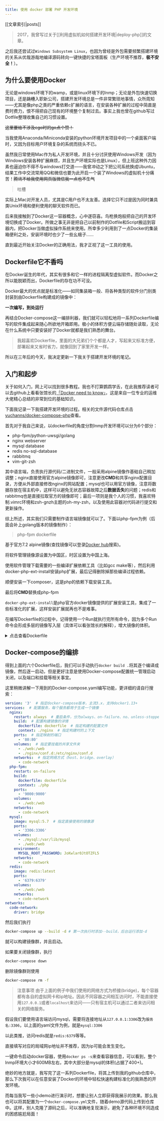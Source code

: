 ```yaml
---
title: 使用 docker 部署 PHP 开发环境
---
```

[[文章索引|posts]]

> 2017，我曾写过关于[[利用虚拟机如何搭建开发环境|deploy-php]]的文章。

之后我还尝试过`Windows Subsystem Linux`，也因为曾经是外包需要频繁搭建环境的关系从优哉游哉地编译源码转向一键快捷的宝塔面板（生产环境不推荐，**极不安全！**）。

## 为什么要使用Docker

无论是windows环境下的wamp，或是linux环境下的lnmp；无论是外包快速切换项目，还是~~跳槽~~入职新公司，搭建开发环境总是一件非常繁琐地事情，众所周知——尤其是像php之类的严重依赖c扩展的语言，在安装各种扩展的过程中简直是费时费力，恨不得把自己现有的环境整个复制过去。事实上我也曾在github写过Dotfile整理收集自己的习惯设置。

~~这里要给不涉及cgo时的go点个赞！~~

当我使用Anaconda/Miniconda安装的python环境开发项目中的一个桌面客户端时，又因为目标用户环境复杂的系统而挠头不已。

虽然我日常使用Mac作为私人开发环境，并且十分讨厌使用Windows开发（因为Windows安装各种扩展麻烦，并且生产环境实际也是Linux），但上班这种外力因素也逼迫你不得不与windows打交道——我曾冲动之下把公司系统换成Ubuntu，结果工作中交流常用QQ和微信也要为此开启一个装了Windows的虚拟机十分痛苦！~~腾讯不给我使用网页版微信我一点也不生气~~

> 吐槽

实际上Mac对开发人员，尤其是C用户也不太友善。选择它只不过是因为同时兼具类Unix环境和便利使用的聊天软件而已。

后来我接触到了Docker这一容器概念，心中遂窃喜。鸟枪换炮般把自己的开发环境切换成了Docker。所做之事无非是把自己以前制作的Dotfile和Script搬运到容器内，把Docker当做虚拟操作系统来使用。所幸多少利用到了一点Docker的集装箱便利之处，安装环境时也少了一些幺蛾子……

直到最近开始关注Docker的正确用法，我才正视了这一工具的使用。

## Dockerfile它不香吗

在Docker诞生的年代，其实有很多和它一样的进程隔离型虚拟软件。而Docker之所以能脱颖而出，Dockerfile的存在功不可没。

Docker最大的优点就是标准化——如同集装箱一般、将各种类型的软件分门别类封装到由Dockerfile构建成的镜像中：

**一次编写，到处运行**

再结合Docker-compose这一编排利器，我们就可以轻松地将一系列Dockerfile编写的软件集成起来随心所欲地开箱即用。极小的体积方便云端存储随处读取，无论在什么系统中只要安装好了Docker就都是我们熟悉的舞台。

> 我超喜欢Dockerfile，里面的大兄弟们个个都是人才，写起来又标准方便，部署起来又省时省力，就像回到了家里开发一样。

所以在三年后的今天，我决定更新一下我关于搭建开发环境的笔记。

## 入门和起步

关于如何入门，网上可以找到很多教程。我也不打算鹦鹉学舌，在此我推荐读者可以去github上看看张馆长的[「Docker need to know」](https://github.com/zhangguanzhang/docker-need-to-know)，这是来自一位专业的运维大佬精心总结的非常到位的基础知识。

下面我记录一下我搭建开发环境的过程。相关的文件源代码仓库点击[yuchanns/docker-compose-php](https://github.com/yuchanns/docker-compose-php)查看。

首先对于我自己来说，以dockerfile的角度分割lnmp开发环境可以分为6个部分：

* php-fpm/python-uwsgi/golang
* nginx webserver
* mysql database
* redis no-sql-database
* rabbitmq
* vim-git-zsh

其中语言端，负责执行源代码/二进制文件，一般采用alpine镜像作基础自己稍加调整；nginx直接使用官方alpine镜像即可，注意更改**CMD**和共享nginx配置目录，方便从外部直接修改nginx的网站配置；mysql也可以用官方镜像，注意将数据存放在宿主机中，这样可以避免无状态容器故障之后**数据丢失**的问题；redis和rabbitmq也是直接拉取官方的镜像即可；最后一项则是我个人的习惯，我喜欢特制.vimrc环境和zsh-gnzh主题的oh-my-zsh，以及使用此容器对代码进行提交和更新操作。

综上所述，其实我们只需要制作语言端镜像就可以了。下面以php-fpm为例（后面会补上golang版本的镜像制作）：

> php-fpm dockerfile

基于官方7.2 alpine镜像(查找镜像可以登录[Docker hub](https://hub.docker.com)搜索)。

将软件管理镜像源设置为中国区，时区设置为中国上海。

使用软件管理下载需要的一些编译扩展依赖工具（比如gcc make等），然后利用docker-php-ext-install安装php扩展，最后记得删除掉那些编译过程依赖。

顺便安装一下composer，这是php的依赖下载安装工具。

最后将**CMD**替换成php-fpm

`docker-php-ext-install`是php官方docker镜像提供的扩展安装工具，集成了一些标准化的扩展，这样安装扩展就再也不是难事。

在编写Dockerfile的过程中，记得使用一个Run就执行完所有命令，因为多个Run命令会形成多层的镜像写入层（具体可以看张馆长的解释），增大镜像的体积。

<details>
<summary>点击查看Dockerfile</summary>

```
FROM php:7.2-fpm-alpine

WORKDIR /www

ENV TZ=Asia/Shanghai

RUN sed -i "s/dl-cdn.alpinelinux.org/mirrors.aliyun.com/g" /etc/apk/repositories \
    && apk update && apk add --no-cache \
        libpng-dev make gcc musl-dev \
		g++ zlib-dev imagemagick-dev \
		autoconf \
    && docker-php-ext-install -j$(nproc) gd bcmath sockets zip pdo_mysql \
	&& pecl install imagick redis && docker-php-ext-enable redis imagick \
    && php -r "copy('https://getcomposer.org/installer', 'composer-setup.php');" \
    && php composer-setup.php \
    && rm composer-setup.php \
    && mv composer.phar composer \
    && ./composer config -g repo.packagist composer https://mirrors.aliyun.com/composer/ \
	&& apk del make gcc musl-dev g++ zlib-dev autoconf libpng-dev

EXPOSE 9000

CMD ["php-fpm"]
```
</details>

## Docker-compose的编排

得到上面的六个Dockerfile后，我们可以手动执行`docker build .`将其逐个编译成镜像，然后逐一启动，但是更好注意是使用Docker-compose配置统一管理启动关闭，以及端口和挂载等相关事宜。

这里稍微讲解一下用到的Docker-compose.yaml编写功能，更详细的请自行搜索：

```yaml
version: '3'  # 指定docker-compose版本，主流3.x，支持docker1.13+
services:  # 配置服务，每个服务都用于生成一个镜像
  nginx:
    restart: always  # 重启条件，分为always、on-failure、no、unless-stopped
    build:  # 配置构建镜像的详情
      dockerfile: dockerfile  # 指定构建的配置文件
      context: ./nginx  # 指定构建时的上下文
    ports:  # 指定映射的端口
      - '80:80'
    volumes:  # 指定要挂载的共享文件夹
      - ./web:/web
      - ./nginx/conf.d:/etc/nginx/conf.d
    networks:  # 指定网络方式（host、bridge、overlay）
      - code-network
  php-fpm:
    restart: on-failure
    build:
      dockerfile: dockerfile
      context: ./php
    ports:
      - '9000:9000'
    volumes:
      - ./web:/web
    networks:
      - code-network
  mysql:
    image: mysql:5.7  # 指定直接使用的镜像源
    ports:
      - '3306:3306'
    volumes:
      - ./mysql:/var/lib/mysql
      - ./web:/web
    environment:
      MYSQL_ROOT_PASSWORD: JoKwlar0JtOTZFL5
    networks:
      - code-network
  redis:
    image: redis:latest
    ports:
      - '6379:6379'
    volumes:
      - ./web:/web
    networks:
      - code-network
networks:
  code-network:
    driver: bridge
```

然后我们执行
```bash
docker-compose up --build -d # 第一次执行时添加--build，后台运行添加-d
```
就可以构建镜像群，并且启动。

如果要关闭镜像群，执行
```bash
docker-compose down
```
删除镜像群则使用
```bash
docker-compose rm -f
```

> 注意事项
由于上面的例子中我们使用的网络方式为桥接(bridge)，每个容器都有各自的虚拟网卡和ip地址。因此不同容器之间相互访问时，不能直接使用`127.0.0.1`或者`localhost`来访问——只有宿主机可以通过二者来访问相关的网络服务。

假设我们要使用语言端访问mysql，需要将连接地址从`127.0.0.1:3306`改为`服务名:3306`，以上面的yaml文件为例，就是`mysql:3306`

以此类推，访问redis就是`redis:6379`等等。

直接填写对应的局域网ip地址并不推荐，因为ip可能会发生变化。

一键命令启动docker容器，使用`docker ps -s`来查看容器信息，可以看到，整个lnmp环境大小才600MB左右，其中大部分是mysql的体积(占据了400+)。

绝妙的地方就是，我写完了这一系列Dockerfile，将其上传到我的github仓库中，那么下次我可以在任意安装了Docker的环境中轻松快速构建标准化的我熟悉的开发环境。

而每当我写一些小demo进行演示时，想要让别人立即获得我展示的效果。那么我也可以将其配置为一个`docker-compose.yml`文件，随着demo源代码上传到仓库中。这样，别人克隆了源码之后，可以准确地复现演示，避免了各种环境不同造成的困惑尴尬局面！
